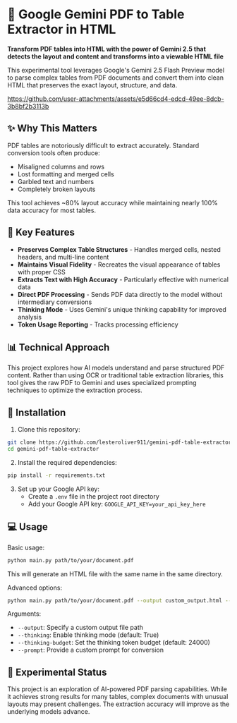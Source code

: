 # 🔎 Google Gemini PDF to Table Extractor in HTML

**Transform PDF tables into HTML with the power of Gemini 2.5 that detects the layout and content and transforms into a viewable HTML file**

This experimental tool leverages Google's Gemini 2.5 Flash Preview model to parse complex tables from PDF documents and convert them into clean HTML that preserves the exact layout, structure, and data.

https://github.com/user-attachments/assets/e5d66cd4-edcd-49ee-8dcb-3b8bf2b3113b

## ✨ Why This Matters

PDF tables are notoriously difficult to extract accurately. Standard conversion tools often produce:
- Misaligned columns and rows
- Lost formatting and merged cells
- Garbled text and numbers
- Completely broken layouts

This tool achieves ~80% layout accuracy while maintaining nearly 100% data accuracy for most tables.

## 🚀 Key Features

- **Preserves Complex Table Structures** - Handles merged cells, nested headers, and multi-line content
- **Maintains Visual Fidelity** - Recreates the visual appearance of tables with proper CSS
- **Extracts Text with High Accuracy** - Particularly effective with numerical data
- **Direct PDF Processing** - Sends PDF data directly to the model without intermediary conversions
- **Thinking Mode** - Uses Gemini's unique thinking capability for improved analysis
- **Token Usage Reporting** - Tracks processing efficiency

## 📊 Technical Approach

This project explores how AI models understand and parse structured PDF content. Rather than using OCR or traditional table extraction libraries, this tool gives the raw PDF to Gemini and uses specialized prompting techniques to optimize the extraction process.

## 📝 Installation

1. Clone this repository:
```bash
git clone https://github.com/lesteroliver911/gemini-pdf-table-extractor
cd gemini-pdf-table-extractor
```

2. Install the required dependencies:
```bash
pip install -r requirements.txt
```

3. Set up your Google API key:
   - Create a `.env` file in the project root directory
   - Add your Google API key: `GOOGLE_API_KEY=your_api_key_here`

## 💻 Usage

Basic usage:
```bash
python main.py path/to/your/document.pdf
```

This will generate an HTML file with the same name in the same directory.

Advanced options:
```bash
python main.py path/to/your/document.pdf --output custom_output.html --thinking-budget 24000
```

Arguments:
- `--output`: Specify a custom output file path
- `--thinking`: Enable thinking mode (default: True)
- `--thinking-budget`: Set the thinking token budget (default: 24000)
- `--prompt`: Provide a custom prompt for conversion

## 🧪 Experimental Status

This project is an exploration of AI-powered PDF parsing capabilities. While it achieves strong results for many tables, complex documents with unusual layouts may present challenges. The extraction accuracy will improve as the underlying models advance. 
